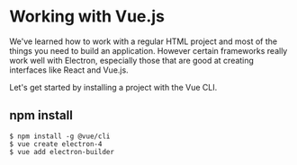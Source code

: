 # Working with Vue.js

We've learned how to work with a regular HTML project and most of the things you need to build an application. However certain frameworks really work well with Electron, especially those that are good at creating interfaces like React and Vue.js.

Let's get started by installing a project with the Vue CLI.

## npm install

```
$ npm install -g @vue/cli
$ vue create electron-4
$ vue add electron-builder
```
